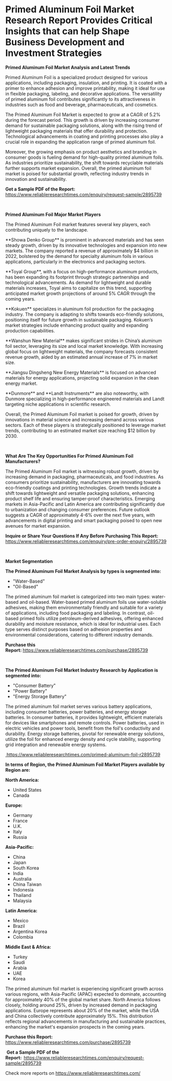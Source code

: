 <p><h1>Primed Aluminum Foil Market Research Report Provides Critical Insights that can help Shape Business Development and Investment Strategies</h1></p><p><strong>Primed Aluminum Foil Market Analysis and Latest Trends</strong></p>
<p><p>Primed Aluminum Foil is a specialized product designed for various applications, including packaging, insulation, and printing. It is coated with a primer to enhance adhesion and improve printability, making it ideal for use in flexible packaging, labeling, and decorative applications. The versatility of primed aluminum foil contributes significantly to its attractiveness in industries such as food and beverage, pharmaceuticals, and cosmetics.</p><p>The Primed Aluminum Foil Market is expected to grow at a CAGR of 5.2% during the forecast period. This growth is driven by increasing consumer demand for sustainable packaging solutions, along with the rising trend of lightweight packaging materials that offer durability and protection. Technological advancements in coating and printing processes also play a crucial role in expanding the application range of primed aluminum foil. </p><p>Moreover, the growing emphasis on product aesthetics and branding in consumer goods is fueling demand for high-quality printed aluminum foils. As industries prioritize sustainability, the shift towards recyclable materials further supports market expansion. Overall, the primed aluminum foil market is poised for substantial growth, reflecting industry trends in innovation and sustainability.</p></p>
<p><strong>Get a Sample PDF of the Report:&nbsp;</strong> <a href="https://www.reliableresearchtimes.com/enquiry/request-sample/2895739?utm_campaign=2267&utm_medium=2&utm_source=Github&utm_content=ia&utm_term=15032025&utm_id=primed-aluminum-foil">https://www.reliableresearchtimes.com/enquiry/request-sample/2895739</a></p>
<p>&nbsp;</p>
<p><strong>Primed Aluminum Foil Major Market Players</strong></p>
<p><p>The Primed Aluminum Foil market features several key players, each contributing uniquely to the landscape. </p><p>**Showa Denko Group** is prominent in advanced materials and has seen steady growth, driven by its innovative technologies and expansion into new markets. The company reported a revenue of approximately $4 billion in 2022, bolstered by the demand for specialty aluminum foils in various applications, particularly in the electronics and packaging sectors.</p><p>**Toyal Group**, with a focus on high-performance aluminum products, has been expanding its footprint through strategic partnerships and technological advancements. As demand for lightweight and durable materials increases, Toyal aims to capitalize on this trend, supporting anticipated market growth projections of around 5% CAGR through the coming years.</p><p>**Kokuen** specializes in aluminum foil production for the packaging industry. The company is adapting to shifts towards eco-friendly solutions, positioning itself for future growth in sustainable packaging. Kokuen’s market strategies include enhancing product quality and expanding production capabilities.</p><p>**Wanshun New Material** makes significant strides in China’s aluminum foil sector, leveraging its size and local market knowledge. With increasing global focus on lightweight materials, the company forecasts consistent revenue growth, aided by an estimated annual increase of 7% in market size.</p><p>**Jiangsu Dingsheng New Energy Materials** is focused on advanced materials for energy applications, projecting solid expansion in the clean energy market. </p><p>**Dunmore** and **Landt Instruments** are also noteworthy, with Dunmore specializing in high-performance engineered materials and Landt targeting niche applications in scientific research.</p><p>Overall, the Primed Aluminum Foil market is poised for growth, driven by innovations in material science and increasing demand across various sectors. Each of these players is strategically positioned to leverage market trends, contributing to an estimated market size reaching $12 billion by 2030.</p></p>
<p>&nbsp;</p>
<p><strong>What Are The Key Opportunities For Primed Aluminum Foil Manufacturers?</strong></p>
<p><p>The Primed Aluminum Foil market is witnessing robust growth, driven by increasing demand in packaging, pharmaceuticals, and food industries. As consumers prioritize sustainability, manufacturers are innovating towards eco-friendly coatings and printing technologies. Growth trends indicate a shift towards lightweight and versatile packaging solutions, enhancing product shelf life and ensuring tamper-proof characteristics. Emerging markets in Asia-Pacific and Latin America are contributing significantly due to urbanization and changing consumer preferences. Future outlook suggests a CAGR of approximately 4-6% over the next five years, with advancements in digital printing and smart packaging poised to open new avenues for market expansion.</p></p>
<p><strong>Inquire or Share Your Questions If Any Before Purchasing This Report:</strong> <a href="https://www.reliableresearchtimes.com/enquiry/pre-order-enquiry/2895739?utm_campaign=2267&utm_medium=2&utm_source=Github&utm_content=ia&utm_term=15032025&utm_id=primed-aluminum-foil">https://www.reliableresearchtimes.com/enquiry/pre-order-enquiry/2895739</a></p>
<p>&nbsp;</p>
<p><strong>Market Segmentation</strong></p>
<p><strong>The Primed Aluminum Foil Market Analysis by types is segmented into:</strong></p>
<p><ul><li>"Water-Based"</li><li>"Oil-Based"</li></ul></p>
<p><p>The primed aluminum foil market is categorized into two main types: water-based and oil-based. Water-based primed aluminum foils use water-soluble adhesives, making them environmentally friendly and suitable for a variety of applications, including food packaging and labeling. In contrast, oil-based primed foils utilize petroleum-derived adhesives, offering enhanced durability and moisture resistance, which is ideal for industrial uses. Each type serves distinct purposes based on adhesion properties and environmental considerations, catering to different industry demands.</p></p>
<p><strong>Purchase this Report:&nbsp;</strong><a href="https://www.reliableresearchtimes.com/purchase/2895739?utm_campaign=2267&utm_medium=2&utm_source=Github&utm_content=ia&utm_term=15032025&utm_id=primed-aluminum-foil">https://www.reliableresearchtimes.com/purchase/2895739</a></p>
<p>&nbsp;</p>
<p><strong>The Primed Aluminum Foil Market Industry Research by Application is segmented into:</strong></p>
<p><ul><li>"Consumer Battery"</li><li>"Power Battery"</li><li>"Energy Storage Battery"</li></ul></p>
<p><p>The primed aluminum foil market serves various battery applications, including consumer batteries, power batteries, and energy storage batteries. In consumer batteries, it provides lightweight, efficient materials for devices like smartphones and remote controls. Power batteries, used in electric vehicles and power tools, benefit from the foil's conductivity and durability. Energy storage batteries, pivotal for renewable energy solutions, utilize the foil for enhanced energy density and cycle stability, supporting grid integration and renewable energy systems.</p></p>
<p><a href="https://www.reliableresearchtimes.com/primed-aluminum-foil-r2895739?utm_campaign=2267&utm_medium=2&utm_source=Github&utm_content=ia&utm_term=15032025&utm_id=primed-aluminum-foil">&nbsp;https://www.reliableresearchtimes.com/primed-aluminum-foil-r2895739</a></p>
<p><strong>In terms of Region, the Primed Aluminum Foil Market Players available by Region are:</strong></p>
<p>
    <p> <strong> North America: </strong>
        <ul>
            <li>United States</li>
            <li>Canada</li>
        </ul>
        </p> 
    <p> <strong> Europe: </strong>
        <ul>
            <li>Germany</li>
            <li>France</li>
            <li>U.K.</li>
            <li>Italy</li>
            <li>Russia</li>
        </ul>
        </p> 
    <p> <strong> Asia-Pacific: </strong>
        <ul>
            <li>China</li>
            <li>Japan</li>
            <li>South Korea</li>
            <li>India</li>
            <li>Australia</li>
            <li>China Taiwan</li>
            <li>Indonesia</li>
            <li>Thailand</li>
            <li>Malaysia</li>
        </ul>
        </p> 
    <p> <strong> Latin America: </strong>
        <ul>
            <li>Mexico</li>
            <li>Brazil</li>
            <li>Argentina Korea</li>
            <li>Colombia</li>
        </ul>
        </p> 
    <p> <strong> Middle East & Africa: </strong>
        <ul>
            <li>Turkey</li>
            <li>Saudi</li>
            <li>Arabia</li>
            <li>UAE</li>
            <li>Korea</li>
        </ul>
    </p>
    </p>
<p><p>The primed aluminum foil market is experiencing significant growth across various regions, with Asia-Pacific (APAC) expected to dominate, accounting for approximately 40% of the global market share. North America follows closely, holding around 25%, driven by increased demand in packaging applications. Europe represents about 20% of the market, while the USA and China collectively contribute approximately 15%. This distribution reflects regional advancements in manufacturing and sustainable practices, enhancing the market's expansion prospects in the coming years.</p></p>
<p><strong>Purchase this Report: </strong><a href="https://www.reliableresearchtimes.com/purchase/2895739?utm_campaign=2267&utm_medium=2&utm_source=Github&utm_content=ia&utm_term=15032025&utm_id=primed-aluminum-foil">https://www.reliableresearchtimes.com/purchase/2895739</a></p>
<p>&nbsp;<strong>Get a Sample PDF of the Report:&nbsp;&nbsp;</strong><a href="https://www.reliableresearchtimes.com/enquiry/request-sample/2895739?utm_campaign=2267&utm_medium=2&utm_source=Github&utm_content=ia&utm_term=15032025&utm_id=primed-aluminum-foil">https://www.reliableresearchtimes.com/enquiry/request-sample/2895739</a></p>
<p><strong></strong></p>
<p>Check more reports on <a href="https://www.reliableresearchtimes.com/?utm_campaign=2267&utm_medium=2&utm_source=Github&utm_content=ia&utm_term=15032025&utm_id=primed-aluminum-foil">https://www.reliableresearchtimes.com/</a></p>